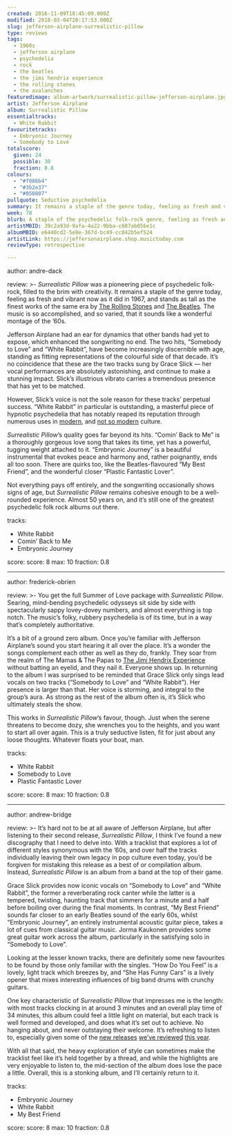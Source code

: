 ```yaml
---
created: 2016-11-09T18:45:09.000Z
modified: 2018-03-04T20:17:53.000Z
slug: jefferson-airplane-surrealistic-pillow
type: reviews
tags:
  - 1960s
  - jefferson airplane
  - psychedelia
  - rock
  - the beatles
  - the jimi hendrix experience
  - the rolling stones
  - the avalanches
featuredimage: album-artwork/surrealistic-pillow-jefferson-airplane.jpg
artist: Jefferson Airplane
album: Surrealistic Pillow
essentialtracks:
  - White Rabbit
favouritetracks:
  - Embryonic Journey
  - Somebody to Love
totalscore:
  given: 24
  possible: 30
  fraction: 0.8
colours:
  - "#f086b4"
  - "#3b2e37"
  - "#050807"
pullquote: Seductive psychedelia
summary: It remains a staple of the genre today, feeling as fresh and vibrant now as it did in 1967, and stands as tall as the finest works of the same era by The Rolling Stones and The Beatles.  It sounds like a wonderful montage of the ’60s.
week: 78
blurb: A staple of the psychedelic folk-rock genre, feeling as fresh and vibrant now as it did in 1967. It sounds like a wonderful montage of the ’60s.
artistMBID: 39c2a93d-9afa-4a22-9bba-c087ab056e1c
albumMBID: e6440cd2-5e8e-367d-bc49-cc042b5ef524
artistLink: https://jeffersonairplane.shop.musictoday.com
reviewType: retrospective

---
```


author: andre-dack

review: >-
  *Surrealistic Pillow* was a pioneering piece of psychedelic folk-rock, filled to the brim with creativity. It remains a staple of the genre today, feeling as fresh and vibrant now as it did in 1967, and stands as tall as the finest works of the same era by [The Rolling Stones](/reviews/the-rolling-stones-let-it-bleed/) and [The Beatles](/reviews/the-beatles-revolver/). The music is so accomplished, and so varied, that it sounds like a wonderful montage of the ’60s. 
  
  Jefferson Airplane had an ear for dynamics that other bands had yet to expose, which enhanced the songwriting no end. The two hits, “Somebody to Love” and “White Rabbit”, have become increasingly discernible with age, standing as fitting representations of the colourful side of that decade. It’s no coincidence that these are the two tracks sung by Grace Slick — her vocal performances are absolutely astonishing, and continue to make a stunning impact. Slick’s illustrious vibrato carries a tremendous presence that has yet to be matched. 
  
  However, Slick’s voice is not the sole reason for these tracks’ perpetual success. “White Rabbit” in particular is outstanding, a masterful piece of hypnotic psychedelia that has notably reaped its reputation through numerous uses in [modern](https://www.youtube.com/watch?v=FcawX4ORU8k), and [not so modern](https://www.youtube.com/watch?v=YZTsYYHCYGY) culture. 
  
  *Surrealistic Pillow*’s quality goes far beyond its hits. “Comin’ Back to Me” is a thoroughly gorgeous love song that takes its time, yet has a powerful, tugging weight attached to it. “Embryonic Journey” is a beautiful instrumental that evokes peace and harmony and, rather poignantly, ends all too soon. There are quirks too, like the Beatles-flavoured “My Best Friend”, and the wonderful closer “Plastic Fantastic Lover”. 
  
  Not everything pays off entirely, and the songwriting occasionally shows signs of age, but *Surrealistic Pillow* remains cohesive enough to be a well-rounded experience. Almost 50 years on, and it’s still one of the greatest psychedelic folk rock albums out there.

tracks:
  - White Rabbit
  - ­Comin’ Back to Me
  - ­Embryonic Journey

score:
  score: 8
  max: 10
  fraction: 0.8

---
author: frederick-obrien

review: >-
  You get the full Summer of Love package with *Surrealistic Pillow*. Searing, mind-bending psychedelic odysseys sit side by side with spectacularly sappy lovey-dovey numbers, and almost everything is top notch. The music’s folky, rubbery psychedelia is of its time, but in a way that’s completely authoritative. 
  
  It’s a bit of a ground zero album. Once you’re familiar with Jefferson Airplane’s sound you start hearing it all over the place. It’s a wonder the songs complement each other as well as they do, frankly. They soar from the realm of The Mamas & The Papas to [The Jimi Hendrix Experience](/reviews/the-jimi-hendrix-experience-electric-ladyland/>) without batting an eyelid, and they nail it. Everyone shows up. In returning to the album I was surprised to be reminded that Grace Slick only sings lead vocals on two tracks (“Somebody to Love” and “White Rabbit”). Her presence is larger than that. Her voice is storming, and integral to the group’s aura. As strong as the rest of the album often is, it’s Slick who ultimately steals the show. 
  
  This works in *Surrealistic Pillow*’s favour, though. Just when the serene threatens to become dozy, she wrenches you to the heights, and you want to start all over again. This is a truly seductive listen, fit for just about any loose thoughts. Whatever floats your boat, man.

tracks:
  - White Rabbit
  - ­Somebody to Love
  - ­Plastic Fantastic Lover

score:
  score: 8
  max: 10
  fraction: 0.8

---
author: andrew-bridge

review: >-
  It’s hard not to be at all aware of Jefferson Airplane, but after listening to their second release, *Surrealistic Pillow*, I think I’ve found a new discography that I need to delve into. With a tracklist that explores a lot of different styles synonymous with the ’60s, and over half the tracks individually leaving their own legacy in pop culture even today, you’d be forgiven for mistaking this release as a best of or compilation album. Instead, *Surrealistic Pillow* is an album from a band at the top of their game. 
  
  Grace Slick provides now iconic vocals on “Somebody to Love” and “White Rabbit”, the former a reverberating rock canter while the latter is a tempered, twisting, haunting track that simmers for a minute and a half before boiling over during the final moments. In contrast, “My Best Friend” sounds far closer to an early Beatles sound of the early 60s, whilst “Embryonic Journey”, an entirely instrumental acoustic guitar piece, takes a lot of cues from classical guitar music. Jorma Kaukonen provides some great guitar work across the album, particularly in the satisfying solo in “Somebody to Love”. 
  
  Looking at the lesser known tracks, there are definitely some new favourites to be found by those only familiar with the singles. “How Do You Feel” is a lovely, light track which breezes by, and “She Has Funny Cars” is a lively opener that mixes interesting influences of big band drums with crunchy guitars. 
  
  One key characteristic of *Surrealistic Pillow* that impresses me is the length: with most tracks clocking in at around 3 minutes and an overall play time of 34 minutes, this album could feel a little light on material, but each track is well formed and developed, and does what it’s set out to achieve. No hanging about, and never outstaying their welcome. It’s refreshing to listen to, especially given some of the [new releases](/reviews/james-blake-the-colour-in-anything/) [we’ve reviewed](/reviews/swans-the-glowing-man/) [this year](/reviews/the-avalanches-wildflower/). 
  
  With all that said, the heavy exploration of style can sometimes make the tracklist feel like it’s held together by a thread, and while the highlights are very enjoyable to listen to, the mid-section of the album does lose the pace a little. Overall, this is a stonking album, and I’ll certainly return to it.

tracks:
  - Embryonic Journey
  - ­White Rabbit
  - ­My Best Friend

score:
  score: 8
  max: 10
  fraction: 0.8
